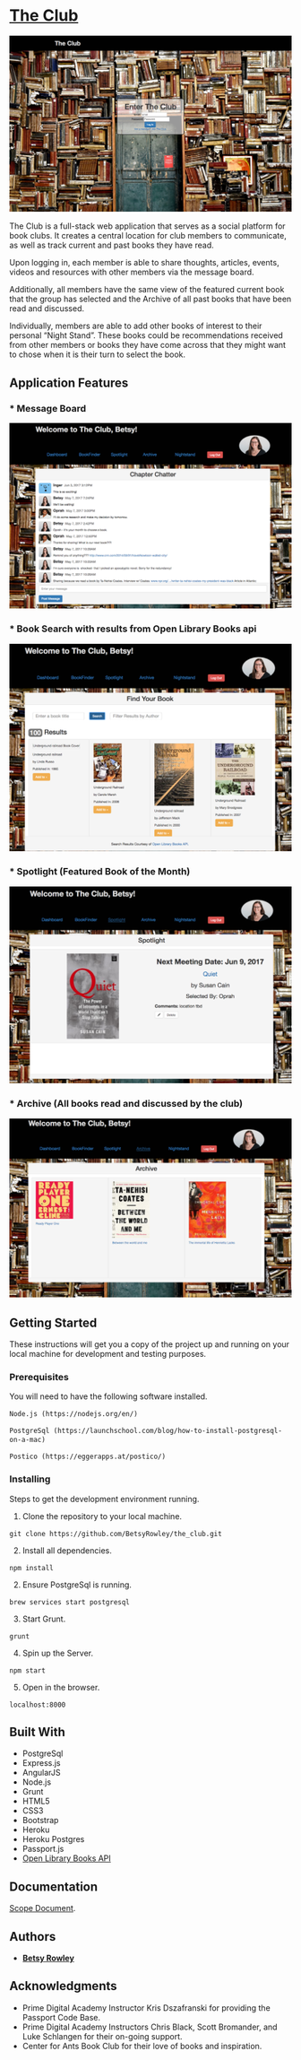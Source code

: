 # [The Club](https://the-club.herokuapp.com)

![Login](screenshots/ClubLogin.png)

The Club is a full-stack web application that serves as a social platform for book clubs. It creates a central location for club members to communicate, as well as track current and past books they have read.

Upon logging in, each member is able to share thoughts, articles, events, videos and resources with other members via the message board.

Additionally, all members have the same view of the featured current book that the group has selected and the Archive of all past books that have been read and discussed.

Individually, members are able to add other books of interest to their personal “Night Stand”. These books could be recommendations received from other members or books they have come across that they might want to chose when it is their turn to select the book.

## Application Features

### * Message Board

![Message Board](screenshots/MessageBoard.png)

### * Book Search with results from Open Library Books api

![Book Finder](screenshots/BookFinder.png)

### * Spotlight (Featured Book of the Month)

![Spotlight](screenshots/Spotlight.png)

### * Archive (All books read and discussed by the club)

![Archive](screenshots/Archive.png)


## Getting Started

These instructions will get you a copy of the project up and running on your local machine for development and testing purposes.

### Prerequisites

You will need to have the following software installed.

```
Node.js (https://nodejs.org/en/)
```

```
PostgreSql (https://launchschool.com/blog/how-to-install-postgresql-on-a-mac)
```

```
Postico (https://eggerapps.at/postico/)
```

### Installing

Steps to get the development environment running.

1. Clone the repository to your local machine.

```
git clone https://github.com/BetsyRowley/the_club.git
```

2. Install all dependencies.

```
npm install
```

2. Ensure PostgreSql is running.

```
brew services start postgresql
```

3. Start Grunt.

```
grunt
```

4. Spin up the Server.

```
npm start
```

5. Open in the browser.

```
localhost:8000
```

## Built With

* PostgreSql
* Express.js
* AngularJS
* Node.js
* Grunt
* HTML5
* CSS3
* Bootstrap
* Heroku
* Heroku Postgres
* Passport.js
* [Open Library Books API](https://openlibrary.org/dev/docs/api/books)

## Documentation

[Scope Document](https://docs.google.com/document/d/1ak0J5unG9HHWWuefwKQ6NKXOXi7Oth97aYg4_sPRnNc/edit?usp=sharing).

## Authors

* [**Betsy Rowley**](https://github.com/BetsyRowley)

## Acknowledgments

* Prime Digital Academy Instructor Kris Dszafranski for providing the Passport Code Base.
* Prime Digital Academy Instructors Chris Black, Scott Bromander, and Luke Schlangen for their on-going support.
* Center for Ants Book Club for their love of books and inspiration.
